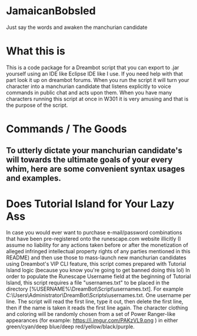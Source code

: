 # JamaicanBobsled
Just say the words and awaken the manchurian candidate


# What this is
This is a code package for a Dreambot script that you can export to .jar yourself using an IDE like Eclipse IDE like I use. If you need help with that part look it up on dreambot forums. When you run the script it will turn your character into a manchurian candidate that listens explicitly to voice commands in public chat and acts upon them. When you have many characters running this script at once in W301 it is very amusing and that is the purpose of the script. 


# Commands / The Goods
To utterly dictate your manchurian candidate's will towards the ultimate goals of your every whim, here are some convenient syntax usages and examples.
-


# Does Tutorial Island for Your Lazy Ass
In case you would ever want to purchase e-mail/password combinations that have been pre-registered onto the runescape.com website illicitly (I assume no liability for any actions taken before or after the monetization of alleged infringed intellectual property rights of any parties mentioned in this README) and then use those to mass-launch new manchurian candidates using Dreambot's VIP CLI feature, this script comes prepared with Tutorial Island logic (because you know you're going to get banned doing this lol)
In order to populate the Runescape Username field at the beginning of Tutorial Island, this script requires a file "usernames.txt" to be placed in the directory [%USERNAME%\DreamBot\Script\usernames.txt]. For example C:\Users\Administrator\DreamBot\Scripts\usernames.txt. One username per line. The script will read the first line, type it out, then delete the first line, then if the name is taken it reads the first line again. The character clothing and coloring will be randomly chosen from a set of Power Ranger-like appearances (for example: https://i.imgur.com/PAKzVL9.png ) in either green/cyan/deep blue/deep red/yellow/black/purple.

